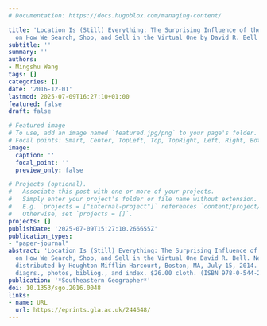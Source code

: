 ```yaml
---
# Documentation: https://docs.hugoblox.com/managing-content/

title: 'Location Is (Still) Everything: The Surprising Influence of the Real World
  on How We Search, Shop, and Sell in the Virtual One by David R. Bell'
subtitle: ''
summary: ''
authors:
- Mingshu Wang
tags: []
categories: []
date: '2016-12-01'
lastmod: 2025-07-09T16:27:10+01:00
featured: false
draft: false

# Featured image
# To use, add an image named `featured.jpg/png` to your page's folder.
# Focal points: Smart, Center, TopLeft, Top, TopRight, Left, Right, BottomLeft, Bottom, BottomRight.
image:
  caption: ''
  focal_point: ''
  preview_only: false

# Projects (optional).
#   Associate this post with one or more of your projects.
#   Simply enter your project's folder or file name without extension.
#   E.g. `projects = ["internal-project"]` references `content/project/deep-learning/index.md`.
#   Otherwise, set `projects = []`.
projects: []
publishDate: '2025-07-09T15:27:10.266655Z'
publication_types:
- "paper-journal"
abstract: 'Location Is (Still) Everything: The Surprising Influence of the Real World
  on How We Search, Shop, and Sell in the Virtual One David R. Bell. New Harvest,
  distributed by Houghton Mifflin Harcourt, Boston, MA, July 15, 2014. 240pp.; maps,
  diagrs., photos, bibliog., and index. $26.00 cloth. (ISBN 978-0-544-26227-0).'
publication: '*Southeastern Geographer*'
doi: 10.1353/sgo.2016.0048
links:
- name: URL
  url: https://eprints.gla.ac.uk/244648/
---
```

